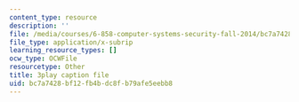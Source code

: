 ```yaml
---
content_type: resource
description: ''
file: /media/courses/6-858-computer-systems-security-fall-2014/bc7a7428bf12fb4bdc8fb79afe5eebb8_uT7BXusDgDM.srt
file_type: application/x-subrip
learning_resource_types: []
ocw_type: OCWFile
resourcetype: Other
title: 3play caption file
uid: bc7a7428-bf12-fb4b-dc8f-b79afe5eebb8
---
```

